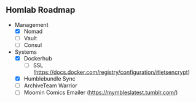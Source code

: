 ## Homlab Roadmap  
  - Management
    - [x] Nomad 
    - [ ] Vault
    - [ ] Consul
  - Systems
    - [x] Dockerhub
      - [ ] SSL (https://docs.docker.com/registry/configuration/#letsencrypt)
    - [x] Humblebundle Sync 
    - [ ] ArchiveTeam Warrior
    - [ ] Moomin Comics Emailer (https://mymbleslatest.tumblr.com/)
